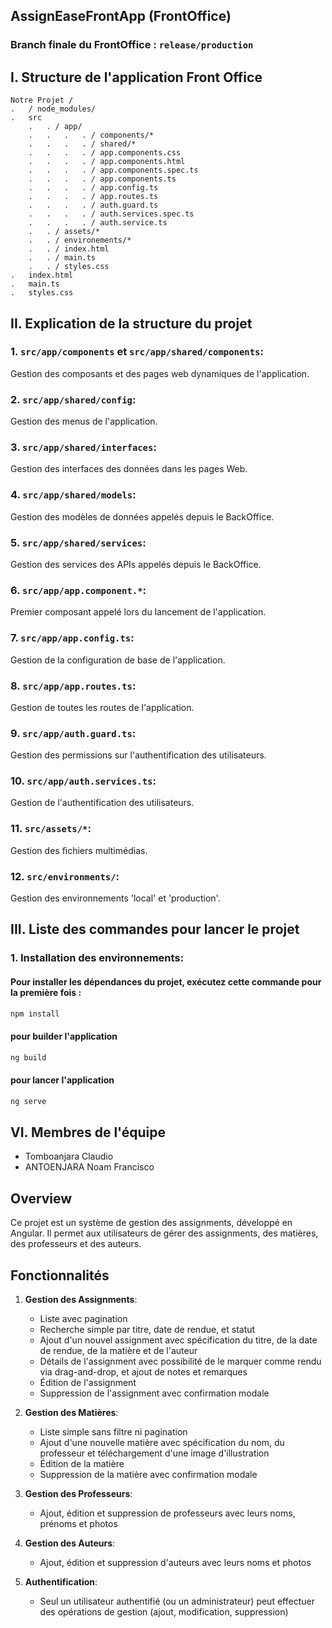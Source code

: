 ## AssignEaseFrontApp (FrontOffice)

### Branch finale du FrontOffice : `release/production`

## I.  Structure de l'application Front Office



    Notre Projet /
    .   / node_modules/
    .   src
        .   . / app/
        .   .   .   . / components/*
        .   .   .   . / shared/*
        .   .   .   . / app.components.css
        .   .   .   . / app.components.html
        .   .   .   . / app.components.spec.ts
        .   .   .   . / app.components.ts
        .   .   .   . / app.config.ts
        .   .   .   . / app.routes.ts
        .   .   .   . / auth.guard.ts
        .   .   .   . / auth.services.spec.ts
        .   .   .   . / auth.service.ts
        .   . / assets/*
        .   . / environements/*
        .   . / index.html
        .   . / main.ts
        .   . / styles.css
    .   index.html
    .   main.ts
    .   styles.css



## II. Explication de la structure du projet

### 1. `src/app/components` et `src/app/shared/components`:

Gestion des composants et des pages web dynamiques de l'application.

### 2. `src/app/shared/config`:

Gestion des menus de l'application.

### 3. `src/app/shared/interfaces`:

Gestion des interfaces des données dans les pages Web.

### 4. `src/app/shared/models`:

Gestion des modèles de données appelés depuis le BackOffice.

### 5. `src/app/shared/services`:

Gestion des services des APIs appelés depuis le BackOffice.

### 6. `src/app/app.component.*`:

Premier composant appelé lors du lancement de l'application.

### 7. `src/app/app.config.ts`:

Gestion de la configuration de base de l'application.

### 8. `src/app/app.routes.ts`:

Gestion de toutes les routes de l'application.

### 9. `src/app/auth.guard.ts`:

Gestion des permissions sur l'authentification des utilisateurs.

### 10. `src/app/auth.services.ts`:

Gestion de l'authentification des utilisateurs.

### 11. `src/assets/*`:

Gestion des fichiers multimédias.

### 12. `src/environments/`:

Gestion des environnements 'local' et 'production'.

## III. Liste des commandes pour lancer le projet

### 1. **Installation des environnements**:

#### Pour installer les dépendances du projet, exécutez cette commande pour la première fois :

```bash
npm install
```

#### pour builder l'application
```bash
ng build
```

#### pour lancer l'application
```bash
ng serve
```


## VI.  Membres de l'équipe

- Tomboanjara Claudio
- ANTOENJARA Noam Francisco


## Overview

Ce projet est un système de gestion des assignments, développé en Angular. Il permet aux utilisateurs de gérer des assignments, des matières, des professeurs et des auteurs.

## Fonctionnalités

1. **Gestion des Assignments**:
    - Liste avec pagination
    - Recherche simple par titre, date de rendue, et statut
    - Ajout d'un nouvel assignment avec spécification du titre, de la date de rendue, de la matière et de l'auteur
    - Détails de l'assignment avec possibilité de le marquer comme rendu via drag-and-drop, et ajout de notes et remarques
    - Édition de l'assignment
    - Suppression de l'assignment avec confirmation modale

2. **Gestion des Matières**:
    - Liste simple sans filtre ni pagination
    - Ajout d'une nouvelle matière avec spécification du nom, du professeur et téléchargement d'une image d'illustration
    - Édition de la matière
    - Suppression de la matière avec confirmation modale

3. **Gestion des Professeurs**:
    - Ajout, édition et suppression de professeurs avec leurs noms, prénoms et photos

4. **Gestion des Auteurs**:
    - Ajout, édition et suppression d'auteurs avec leurs noms et photos

5. **Authentification**:
    - Seul un utilisateur authentifié (ou un administrateur) peut effectuer des opérations de gestion (ajout, modification, suppression)
